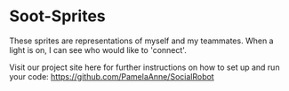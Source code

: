 # Soot-Sprites
These sprites are representations of myself and my teammates. When a light is on, I can see who would like to 'connect'.

Visit our project site here for further instructions on how to set up and run your code:
https://github.com/PamelaAnne/SocialRobot



